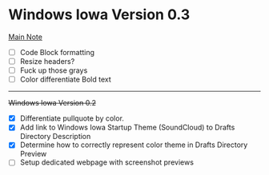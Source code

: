 # Windows Iowa Version 0.3
[Main Note](drafts5://open?uuid=58D3DA76-F76A-4570-BECC-C441DDB27CC8)

- [ ] Code Block formatting
- [ ] Resize headers?
- [ ] Fuck up those grays
- [ ] Color differentiate Bold text 

***
~~Windows Iowa Version 0.2~~
- [x] Differentiate pullquote by color. 
- [x] Add link to Windows Iowa Startup Theme (SoundCloud) to Drafts Directory Description
- [x] Determine how to correctly represent color theme in Drafts Directory Preview
- [ ] Setup dedicated webpage with screenshot previews